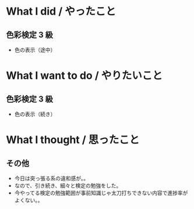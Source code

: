# What I did / やったこと
## 色彩検定 3 級
- 色の表示（途中）

# What I want to do / やりたいこと
## 色彩検定 3 級
- 色の表示（続き）

# What I thought / 思ったこと
## その他
- 今日は突っ張る系の違和感が。。
- なので、引き続き、細々と検定の勉強をした。
- 今やってる検定の勉強範囲が事前知識じゃ太刀打ちできない内容で進捗率がよくない。。

